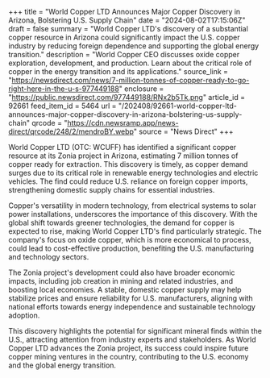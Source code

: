 +++
title = "World Copper LTD Announces Major Copper Discovery in Arizona, Bolstering U.S. Supply Chain"
date = "2024-08-02T17:15:06Z"
draft = false
summary = "World Copper LTD's discovery of a substantial copper resource in Arizona could significantly impact the U.S. copper industry by reducing foreign dependence and supporting the global energy transition."
description = "World Copper CEO discusses oxide copper exploration, development, and production. Learn about the critical role of copper in the energy transition and its applications."
source_link = "https://newsdirect.com/news/7-million-tonnes-of-copper-ready-to-go-right-here-in-the-u-s-977449188"
enclosure = "https://public.newsdirect.com/977449188/RNx2b5Tk.png"
article_id = 92661
feed_item_id = 5464
url = "/202408/92661-world-copper-ltd-announces-major-copper-discovery-in-arizona-bolstering-us-supply-chain"
qrcode = "https://cdn.newsramp.app/news-direct/qrcode/248/2/mendroBY.webp"
source = "News Direct"
+++

<p>World Copper LTD (OTC: WCUFF) has identified a significant copper resource at its Zonia project in Arizona, estimating 7 million tonnes of copper ready for extraction. This discovery is timely, as copper demand surges due to its critical role in renewable energy technologies and electric vehicles. The find could reduce U.S. reliance on foreign copper imports, strengthening domestic supply chains for essential industries.</p><p>Copper's versatility in modern technology, from electrical systems to solar power installations, underscores the importance of this discovery. With the global shift towards greener technologies, the demand for copper is expected to rise, making World Copper LTD's find particularly strategic. The company's focus on oxide copper, which is more economical to process, could lead to cost-effective production, benefiting the U.S. manufacturing and technology sectors.</p><p>The Zonia project's development could also have broader economic impacts, including job creation in mining and related industries, and boosting local economies. A stable, domestic copper supply may help stabilize prices and ensure reliability for U.S. manufacturers, aligning with national efforts towards energy independence and sustainable technology adoption.</p><p>This discovery highlights the potential for significant mineral finds within the U.S., attracting attention from industry experts and stakeholders. As World Copper LTD advances the Zonia project, its success could inspire future copper mining ventures in the country, contributing to the U.S. economy and the global energy transition.</p>